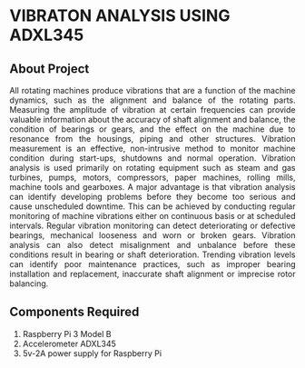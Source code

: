 # VIBRATON ANALYSIS USING ADXL345

## About Project

<p align="justify">All rotating machines produce vibrations that are a function of the machine dynamics, such as
the alignment and balance of the rotating parts. Measuring the amplitude of vibration at certain
frequencies can provide valuable information about the accuracy of shaft alignment and balance,
the condition of bearings or gears, and the effect on the machine due to resonance from
the housings, piping and other structures. Vibration measurement is an effective, non-intrusive
method to monitor machine condition during start-ups, shutdowns and normal operation. Vibration
analysis is used primarily on rotating equipment such as steam and gas turbines, pumps,
motors, compressors, paper machines, rolling mills, machine tools and gearboxes. A major
advantage is that vibration analysis can identify developing problems before they become too
serious and cause unscheduled downtime. This can be achieved by conducting regular monitoring
of machine vibrations either on continuous basis or at scheduled intervals. Regular
vibration monitoring can detect deteriorating or defective bearings, mechanical looseness and
worn or broken gears. Vibration analysis can also detect misalignment and unbalance before
these conditions result in bearing or shaft deterioration. Trending vibration levels can identify
poor maintenance practices, such as improper bearing installation and replacement, inaccurate
shaft alignment or imprecise rotor balancing.</p>

## Components Required
1. Raspberry Pi 3 Model B
2. Accelerometer ADXL345
3. 5v-2A power supply for Raspberry Pi


